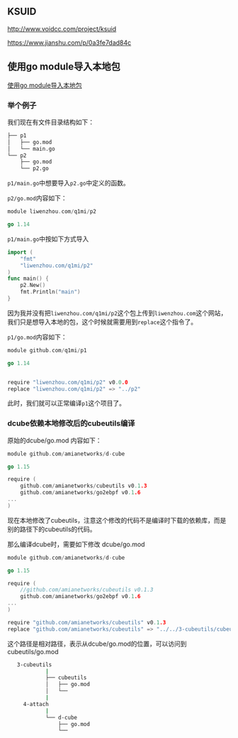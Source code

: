 ## KSUID

http://www.voidcc.com/project/ksuid

https://www.jianshu.com/p/0a3fe7dad84c











## 使用go module导入本地包

[使用go module导入本地包](https://zhuanlan.zhihu.com/p/109828249)

### 举个例子

我们现在有文件目录结构如下：

```bash
├── p1
│   ├── go.mod
│   └── main.go
└── p2
    ├── go.mod
    └── p2.go
```

`p1/main.go`中想要导入`p2.go`中定义的函数。

`p2/go.mod`内容如下：

```go
module liwenzhou.com/q1mi/p2

go 1.14
```

`p1/main.go`中按如下方式导入

```go
import (
    "fmt"
    "liwenzhou.com/q1mi/p2"
)
func main() {
    p2.New()
    fmt.Println("main")
}
```

因为我并没有把`liwenzhou.com/q1mi/p2`这个包上传到`liwenzhou.com`这个网站，我们只是想导入本地的包，这个时候就需要用到`replace`这个指令了。

`p1/go.mod`内容如下：

```go
module github.com/q1mi/p1

go 1.14


require "liwenzhou.com/q1mi/p2" v0.0.0
replace "liwenzhou.com/q1mi/p2" => "../p2"
```

此时，我们就可以正常编译`p1`这个项目了。



### dcube依赖本地修改后的cubeutils编译

原始的dcube/go.mod 内容如下：

```go
module github.com/amianetworks/d-cube

go 1.15

require (
	github.com/amianetworks/cubeutils v0.1.3
    github.com/amianetworks/go2ebpf v0.1.6
...
)
```

现在本地修改了cubeutils，注意这个修改的代码不是编译时下载的依赖库，而是别的路径下的cubeutils的代码。

那么编译dcube时，需要如下修改 dcube/go.mod

```go
module github.com/amianetworks/d-cube

go 1.15

require (
	//github.com/amianetworks/cubeutils v0.1.3
	github.com/amianetworks/go2ebpf v0.1.6
...
)

require "github.com/amianetworks/cubeutils" v0.1.3
replace "github.com/amianetworks/cubeutils" => "../../3-cubeutils/cubeutils"
```

这个路径是相对路径，表示从dcube/go.mod的位置，可以访问到 cubeutils/go.mod

```bash
   3-cubeutils
            |
            ├── cubeutils
            │   ├── go.mod
            │   └── 
            |           
     4-attach                
            |    
            └── d-cube
                ├── go.mod
                └── 
```























